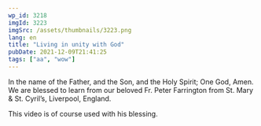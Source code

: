 ```yaml
---
wp_id: 3218
imgId: 3223
imgSrc: /assets/thumbnails/3223.png
lang: en
title: "Living in unity with God"
pubDate: 2021-12-09T21:41:25
tags: ["aa", "wow"]
---
```

<!-- page: 6 -->

<p>In the name of the Father, and the Son, and the Holy Spirit; One God, Amen. We are blessed to learn from our beloved Fr. Peter Farrington from St. Mary &amp; St. Cyril&#8217;s, Liverpool, England.</p>
<p>This video is of course used with his blessing.</p>
<p>&nbsp;</p>
